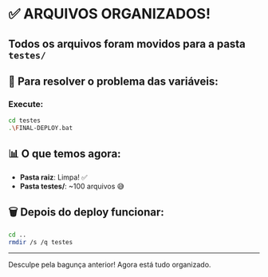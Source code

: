 # ✅ ARQUIVOS ORGANIZADOS!

## Todos os arquivos foram movidos para a pasta `testes/`

## 🎯 Para resolver o problema das variáveis:

### Execute:
```bash
cd testes
.\FINAL-DEPLOY.bat
```

## 📊 O que temos agora:
- **Pasta raiz**: Limpa! ✅
- **Pasta testes/**: ~100 arquivos 😅

## 🗑️ Depois do deploy funcionar:
```bash
cd ..
rmdir /s /q testes
```

---
Desculpe pela bagunça anterior! Agora está tudo organizado.